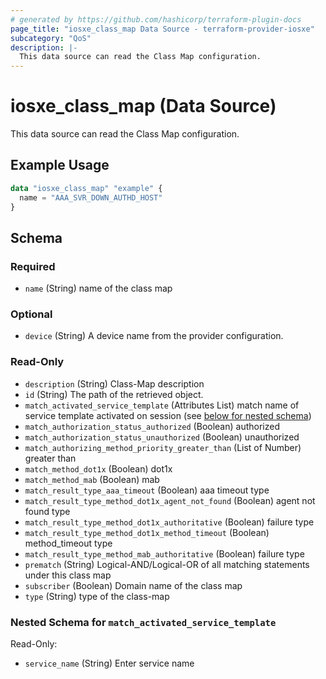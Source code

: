 ```yaml
---
# generated by https://github.com/hashicorp/terraform-plugin-docs
page_title: "iosxe_class_map Data Source - terraform-provider-iosxe"
subcategory: "QoS"
description: |-
  This data source can read the Class Map configuration.
---
```


# iosxe_class_map (Data Source)

This data source can read the Class Map configuration.

## Example Usage

```terraform
data "iosxe_class_map" "example" {
  name = "AAA_SVR_DOWN_AUTHD_HOST"
}
```

<!-- schema generated by tfplugindocs -->
## Schema

### Required

- `name` (String) name of the class map

### Optional

- `device` (String) A device name from the provider configuration.

### Read-Only

- `description` (String) Class-Map description
- `id` (String) The path of the retrieved object.
- `match_activated_service_template` (Attributes List) match name of service template activated on session (see [below for nested schema](#nestedatt--match_activated_service_template))
- `match_authorization_status_authorized` (Boolean) authorized
- `match_authorization_status_unauthorized` (Boolean) unauthorized
- `match_authorizing_method_priority_greater_than` (List of Number) greater than
- `match_method_dot1x` (Boolean) dot1x
- `match_method_mab` (Boolean) mab
- `match_result_type_aaa_timeout` (Boolean) aaa timeout type
- `match_result_type_method_dot1x_agent_not_found` (Boolean) agent not found type
- `match_result_type_method_dot1x_authoritative` (Boolean) failure type
- `match_result_type_method_dot1x_method_timeout` (Boolean) method_timeout type
- `match_result_type_method_mab_authoritative` (Boolean) failure type
- `prematch` (String) Logical-AND/Logical-OR of all matching statements under this class map
- `subscriber` (Boolean) Domain name of the class map
- `type` (String) type of the class-map

<a id="nestedatt--match_activated_service_template"></a>
### Nested Schema for `match_activated_service_template`

Read-Only:

- `service_name` (String) Enter service name
